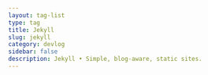 ```yaml
---
layout: tag-list
type: tag
title: Jekyll
slug: jekyll
category: devlog
sidebar: false
description: Jekyll • Simple, blog-aware, static sites.
---
```

